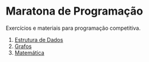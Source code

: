 # Maratona de Programação
Exercícios e materiais para programação competitiva.

1. [Estrutura de Dados](https://github.com/ErikaEspindola/Maratona/tree/master/Estrutura%20de%20Dados)
2. [Grafos](https://github.com/ErikaEspindola/Maratona/tree/master/Grafos)
3. [Matemática](https://github.com/ErikaEspindola/Maratona/tree/master/Matematica)
